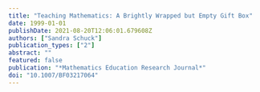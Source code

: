 ```yaml
---
title: "Teaching Mathematics: A Brightly Wrapped but Empty Gift Box"
date: 1999-01-01
publishDate: 2021-08-20T12:06:01.679608Z
authors: ["Sandra Schuck"]
publication_types: ["2"]
abstract: ""
featured: false
publication: "*Mathematics Education Research Journal*"
doi: "10.1007/BF03217064"
---
```


